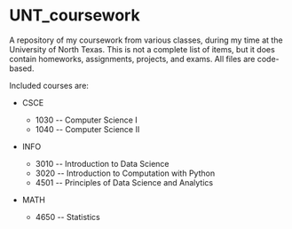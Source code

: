 # UNT_coursework

A repository of my coursework from various classes, during my time at the University of North Texas. This is not a complete list of items, but it does contain homeworks, assignments, projects, and exams. All files are code-based.

Included courses are:

+ CSCE
  - 1030 -- Computer Science I
  - 1040 -- Computer Science II

+ INFO
  - 3010 -- Introduction to Data Science
  - 3020 -- Introduction to Computation with Python
  - 4501 -- Principles of Data Science and Analytics

+ MATH
  - 4650 -- Statistics
